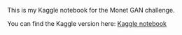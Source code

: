This is my Kaggle notebook for the Monet GAN challenge. 

You can find the Kaggle version here: [Kaggle notebook](https://www.kaggle.com/mrjustpeachy/gan-implementation)

